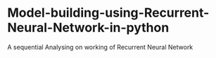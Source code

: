 # Model-building-using-Recurrent-Neural-Network-in-python
A sequential Analysing on working of Recurrent Neural Network
